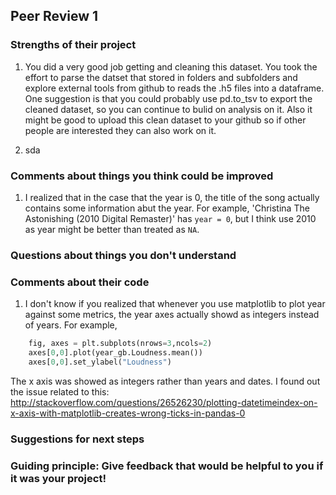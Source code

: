 ## Peer Review 1

### Strengths of their project 

1. You did a very good job getting and cleaning this dataset. You took the effort to parse the datset that stored in folders and subfolders and explore external tools from github to reads the .h5 files into a dataframe. One suggestion is that you could probably use pd.to_tsv to export the cleaned dataset, so you can continue to bulid on analysis on it. Also it might be good to upload this clean dataset to your github so if other people are interested they can also work on it.

2. sda

### Comments about things you think could be improved
1. I realized that in the case that the year is 0, the title of the song actually contains some information abut the year. For example, 'Christina The Astonishing (2010 Digital Remaster)' has `year = 0`, but I think use 2010 as year might be better than treated as `NA`.


### Questions about things you don't understand

### Comments about their code
1. I don't know if you realized that whenever you use matplotlib to plot year against some metrics, the year axes actually showd as integers instead of years. For example, 
       
```python
    fig, axes = plt.subplots(nrows=3,ncols=2)  
    axes[0,0].plot(year_gb.Loudness.mean()) 
    axes[0,0].set_ylabel("Loudness")
```

  The x axis was showed as integers rather than years and dates. I found out the issue related to this: http://stackoverflow.com/questions/26526230/plotting-datetimeindex-on-x-axis-with-matplotlib-creates-wrong-ticks-in-pandas-0 


### Suggestions for next steps

### Guiding principle: Give feedback that would be helpful to you if it was your project!
